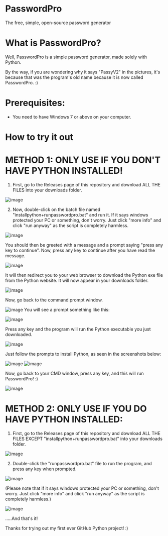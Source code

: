 # PasswordPro
The free, simple, open-source password generator

# What is PasswordPro?
Well, PasswordPro is a simple password generator, made solely with Python.

By the way, if you are wondering why it says "PassyV2" in the pictures, it's because that was the program's old name because it is now called PasswordPro. :)

# Prerequisites:
- You need to have Windows 7 or above on your computer.

# How to try it out

# METHOD 1: ONLY USE IF YOU DON'T HAVE PYTHON INSTALLED!

1) First, go to the Releases page of this repository and download ALL THE FILES into your downloads folder.

![image](https://user-images.githubusercontent.com/77698398/119397058-917ae500-bccd-11eb-9ff8-098072338653.png)

2) Now, double-click on the batch file named "installpython+runpasswordpro.bat" and run it. If it says windows protected your PC or something, don't worry. Just click "more info" and click "run anyway" as the script is completely harmless.

![image](https://user-images.githubusercontent.com/77698398/119260076-0a444900-bbc9-11eb-9a29-fdb48c4cc161.png)

You should then be greeted with a message and a prompt saying "press any key to continue". Now, press any key to continue after you have read the message.

![image](https://user-images.githubusercontent.com/77698398/119260095-2811ae00-bbc9-11eb-9e92-e451cf303cd0.png)

It will then redirect you to your web browser to download the Python exe file from the Python website. It will now appear in your downloads folder.

![image](https://user-images.githubusercontent.com/77698398/119260181-8e96cc00-bbc9-11eb-85d6-d82045c3adb0.png)

Now, go back to the command prompt window.

![image](https://user-images.githubusercontent.com/77698398/119260195-a3735f80-bbc9-11eb-909b-2bf6733ca992.png)
You will see a prompt something like this:

![image](https://user-images.githubusercontent.com/77698398/119260215-bbe37a00-bbc9-11eb-93f7-d29636607ff1.png)

Press any key and the program will run the Python executable you just downloaded.

![image](https://user-images.githubusercontent.com/77698398/119260248-e46b7400-bbc9-11eb-9ffc-c9b28ce97b2f.png)

Just follow the prompts to install Python, as seen in the screenshots below:

![image](https://user-images.githubusercontent.com/77698398/119260266-0107ac00-bbca-11eb-93eb-a24cdffd7ee8.png)
![image](https://user-images.githubusercontent.com/77698398/119260339-4a57fb80-bbca-11eb-9b5f-3ba0a48e3a58.png)

Now, go back to your CMD window, press any key, and this will run PasswordPro! :)

![image](https://user-images.githubusercontent.com/77698398/119260364-665b9d00-bbca-11eb-9f7d-bd593710d8ec.png)

# METHOD 2: ONLY USE IF YOU DO HAVE PYTHON INSTALLED:

1) First, go to the Releases page of this repository and download ALL THE FILES EXCEPT "installpython+runpasswordpro.bat" into your downloads folder.

![image](https://user-images.githubusercontent.com/77698398/119397462-0cdc9680-bcce-11eb-8c51-559d59e567cd.png)

2) Double-click the "runpasswordpro.bat" file to run the program, and press any key when prompted.

![image](https://user-images.githubusercontent.com/77698398/119260641-aa02d680-bbcb-11eb-91da-719f19acc3b6.png)

(Please note that if it says windows protected your PC or something, don't worry. Just click "more info" and click "run anyway" as the script is completely harmless.)

![image](https://user-images.githubusercontent.com/77698398/119260076-0a444900-bbc9-11eb-9a29-fdb48c4cc161.png)

.....And that's it!

Thanks for trying out my first ever GitHub Python project! :)
